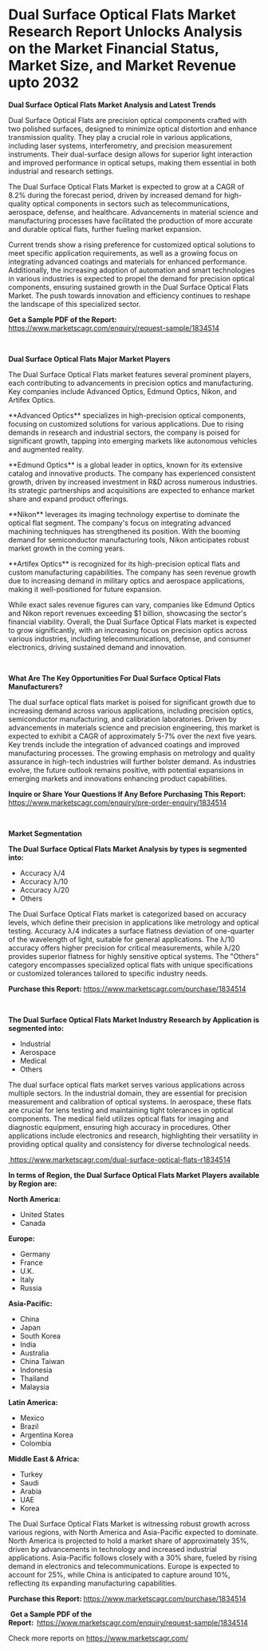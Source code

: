 <p><h1>Dual Surface Optical Flats Market Research Report Unlocks Analysis on the Market Financial Status, Market Size, and Market Revenue upto 2032</h1></p><p><strong>Dual Surface Optical Flats Market Analysis and Latest Trends</strong></p>
<p><p>Dual Surface Optical Flats are precision optical components crafted with two polished surfaces, designed to minimize optical distortion and enhance transmission quality. They play a crucial role in various applications, including laser systems, interferometry, and precision measurement instruments. Their dual-surface design allows for superior light interaction and improved performance in optical setups, making them essential in both industrial and research settings.</p><p>The Dual Surface Optical Flats Market is expected to grow at a CAGR of 8.2% during the forecast period, driven by increased demand for high-quality optical components in sectors such as telecommunications, aerospace, defense, and healthcare. Advancements in material science and manufacturing processes have facilitated the production of more accurate and durable optical flats, further fueling market expansion.</p><p>Current trends show a rising preference for customized optical solutions to meet specific application requirements, as well as a growing focus on integrating advanced coatings and materials for enhanced performance. Additionally, the increasing adoption of automation and smart technologies in various industries is expected to propel the demand for precision optical components, ensuring sustained growth in the Dual Surface Optical Flats Market. The push towards innovation and efficiency continues to reshape the landscape of this specialized sector.</p></p>
<p><strong>Get a Sample PDF of the Report:&nbsp;</strong> <a href="https://www.marketscagr.com/enquiry/request-sample/1834514?utm_campaign=1889&utm_medium=2&utm_source=Github&utm_content=ia&utm_term=28022025&utm_id=dual-surface-optical-flats">https://www.marketscagr.com/enquiry/request-sample/1834514</a></p>
<p>&nbsp;</p>
<p><strong>Dual Surface Optical Flats Major Market Players</strong></p>
<p><p>The Dual Surface Optical Flats market features several prominent players, each contributing to advancements in precision optics and manufacturing. Key companies include Advanced Optics, Edmund Optics, Nikon, and Artifex Optics.</p><p>**Advanced Optics** specializes in high-precision optical components, focusing on customized solutions for various applications. Due to rising demands in research and industrial sectors, the company is poised for significant growth, tapping into emerging markets like autonomous vehicles and augmented reality.</p><p>**Edmund Optics** is a global leader in optics, known for its extensive catalog and innovative products. The company has experienced consistent growth, driven by increased investment in R&D across numerous industries. Its strategic partnerships and acquisitions are expected to enhance market share and expand product offerings.</p><p>**Nikon** leverages its imaging technology expertise to dominate the optical flat segment. The company's focus on integrating advanced machining techniques has strengthened its position. With the booming demand for semiconductor manufacturing tools, Nikon anticipates robust market growth in the coming years.</p><p>**Artifex Optics** is recognized for its high-precision optical flats and custom manufacturing capabilities. The company has seen revenue growth due to increasing demand in military optics and aerospace applications, making it well-positioned for future expansion.</p><p>While exact sales revenue figures can vary, companies like Edmund Optics and Nikon report revenues exceeding $1 billion, showcasing the sector's financial viability. Overall, the Dual Surface Optical Flats market is expected to grow significantly, with an increasing focus on precision optics across various industries, including telecommunications, defense, and consumer electronics, driving sustained demand and innovation.</p></p>
<p>&nbsp;</p>
<p><strong>What Are The Key Opportunities For Dual Surface Optical Flats Manufacturers?</strong></p>
<p><p>The dual surface optical flats market is poised for significant growth due to increasing demand across various applications, including precision optics, semiconductor manufacturing, and calibration laboratories. Driven by advancements in materials science and precision engineering, this market is expected to exhibit a CAGR of approximately 5-7% over the next five years. Key trends include the integration of advanced coatings and improved manufacturing processes. The growing emphasis on metrology and quality assurance in high-tech industries will further bolster demand. As industries evolve, the future outlook remains positive, with potential expansions in emerging markets and innovations enhancing product capabilities.</p></p>
<p><strong>Inquire or Share Your Questions If Any Before Purchasing This Report:</strong> <a href="https://www.marketscagr.com/enquiry/pre-order-enquiry/1834514?utm_campaign=1889&utm_medium=2&utm_source=Github&utm_content=ia&utm_term=28022025&utm_id=dual-surface-optical-flats">https://www.marketscagr.com/enquiry/pre-order-enquiry/1834514</a></p>
<p>&nbsp;</p>
<p><strong>Market Segmentation</strong></p>
<p><strong>The Dual Surface Optical Flats Market Analysis by types is segmented into:</strong></p>
<p><ul><li>Accuracy λ/4</li><li>Accuracy λ/10</li><li>Accuracy λ/20</li><li>Others</li></ul></p>
<p><p>The Dual Surface Optical Flats market is categorized based on accuracy levels, which define their precision in applications like metrology and optical testing. Accuracy λ/4 indicates a surface flatness deviation of one-quarter of the wavelength of light, suitable for general applications. The λ/10 accuracy offers higher precision for critical measurements, while λ/20 provides superior flatness for highly sensitive optical systems. The "Others" category encompasses specialized optical flats with unique specifications or customized tolerances tailored to specific industry needs.</p></p>
<p><strong>Purchase this Report:&nbsp;</strong><a href="https://www.marketscagr.com/purchase/1834514?utm_campaign=1889&utm_medium=2&utm_source=Github&utm_content=ia&utm_term=28022025&utm_id=dual-surface-optical-flats">https://www.marketscagr.com/purchase/1834514</a></p>
<p>&nbsp;</p>
<p><strong>The Dual Surface Optical Flats Market Industry Research by Application is segmented into:</strong></p>
<p><ul><li>Industrial</li><li>Aerospace</li><li>Medical</li><li>Others</li></ul></p>
<p><p>The dual surface optical flats market serves various applications across multiple sectors. In the industrial domain, they are essential for precision measurement and calibration of optical systems. In aerospace, these flats are crucial for lens testing and maintaining tight tolerances in optical components. The medical field utilizes optical flats for imaging and diagnostic equipment, ensuring high accuracy in procedures. Other applications include electronics and research, highlighting their versatility in providing optical quality and consistency for diverse technological needs.</p></p>
<p><a href="https://www.marketscagr.com/dual-surface-optical-flats-r1834514?utm_campaign=1889&utm_medium=2&utm_source=Github&utm_content=ia&utm_term=28022025&utm_id=dual-surface-optical-flats">&nbsp;https://www.marketscagr.com/dual-surface-optical-flats-r1834514</a></p>
<p><strong>In terms of Region, the Dual Surface Optical Flats Market Players available by Region are:</strong></p>
<p>
    <p> <strong> North America: </strong>
        <ul>
            <li>United States</li>
            <li>Canada</li>
        </ul>
        </p> 
    <p> <strong> Europe: </strong>
        <ul>
            <li>Germany</li>
            <li>France</li>
            <li>U.K.</li>
            <li>Italy</li>
            <li>Russia</li>
        </ul>
        </p> 
    <p> <strong> Asia-Pacific: </strong>
        <ul>
            <li>China</li>
            <li>Japan</li>
            <li>South Korea</li>
            <li>India</li>
            <li>Australia</li>
            <li>China Taiwan</li>
            <li>Indonesia</li>
            <li>Thailand</li>
            <li>Malaysia</li>
        </ul>
        </p> 
    <p> <strong> Latin America: </strong>
        <ul>
            <li>Mexico</li>
            <li>Brazil</li>
            <li>Argentina Korea</li>
            <li>Colombia</li>
        </ul>
        </p> 
    <p> <strong> Middle East & Africa: </strong>
        <ul>
            <li>Turkey</li>
            <li>Saudi</li>
            <li>Arabia</li>
            <li>UAE</li>
            <li>Korea</li>
        </ul>
    </p>
    </p>
<p><p>The Dual Surface Optical Flats Market is witnessing robust growth across various regions, with North America and Asia-Pacific expected to dominate. North America is projected to hold a market share of approximately 35%, driven by advancements in technology and increased industrial applications. Asia-Pacific follows closely with a 30% share, fueled by rising demand in electronics and telecommunications. Europe is expected to account for 25%, while China is anticipated to capture around 10%, reflecting its expanding manufacturing capabilities.</p></p>
<p><strong>Purchase this Report: </strong><a href="https://www.marketscagr.com/purchase/1834514?utm_campaign=1889&utm_medium=2&utm_source=Github&utm_content=ia&utm_term=28022025&utm_id=dual-surface-optical-flats">https://www.marketscagr.com/purchase/1834514</a></p>
<p>&nbsp;<strong>Get a Sample PDF of the Report:&nbsp;&nbsp;</strong><a href="https://www.marketscagr.com/enquiry/request-sample/1834514?utm_campaign=1889&utm_medium=2&utm_source=Github&utm_content=ia&utm_term=28022025&utm_id=dual-surface-optical-flats">https://www.marketscagr.com/enquiry/request-sample/1834514</a></p>
<p><strong></strong></p>
<p>Check more reports on <a href="https://www.marketscagr.com/?utm_campaign=1889&utm_medium=2&utm_source=Github&utm_content=ia&utm_term=28022025&utm_id=dual-surface-optical-flats">https://www.marketscagr.com/</a></p>